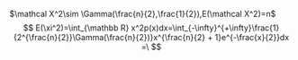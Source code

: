 $\mathcal X^2\sim \Gamma(\frac{n}{2},\frac{1}{2}),E(\mathcal X^2)=n$
$$
E(\xi^2)=\int_{\mathbb R} x^2p(x)dx=\int_{-\infty}^{+\infty}\frac{1}{2^{\frac{n}{2}}\Gamma(\frac{n}{2})}x^{\frac{n}{2} + 1}e^{-\frac{x}{2}}dx
=\
$$
